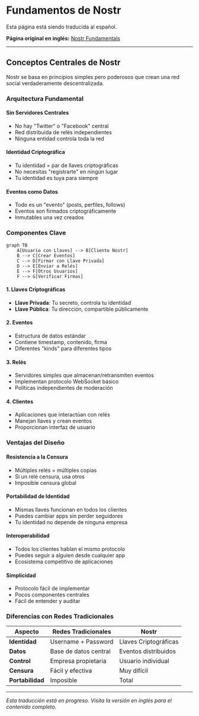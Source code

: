 # Fundamentos de Nostr

Esta página está siendo traducida al español.

**Página original en inglés:** [Nostr Fundamentals](/en/concepts/nostr-fundamentals/)

---

## Conceptos Centrales de Nostr

Nostr se basa en principios simples pero poderosos que crean una red social verdaderamente descentralizada.

### Arquitectura Fundamental

#### Sin Servidores Centrales
- No hay "Twitter" o "Facebook" central
- Red distribuida de relés independientes
- Ninguna entidad controla toda la red

#### Identidad Criptográfica
- Tu identidad = par de llaves criptográficas
- No necesitas "registrarte" en ningún lugar
- Tu identidad es tuya para siempre

#### Eventos como Datos
- Todo es un "evento" (posts, perfiles, follows)
- Eventos son firmados criptográficamente
- Inmutables una vez creados

### Componentes Clave

```mermaid
graph TB
    A[Usuario con Llaves] --> B[Cliente Nostr]
    B --> C[Crear Eventos]
    C --> D[Firmar con Llave Privada]
    D --> E[Enviar a Relés]
    E --> F[Otros Usuarios]
    F --> G[Verificar Firmas]
```

#### 1. Llaves Criptográficas
- **Llave Privada**: Tu secreto, controla tu identidad
- **Llave Pública**: Tu dirección, compartible públicamente

#### 2. Eventos
- Estructura de datos estándar
- Contiene timestamp, contenido, firma
- Diferentes "kinds" para diferentes tipos

#### 3. Relés
- Servidores simples que almacenan/retransmiten eventos
- Implementan protocolo WebSocket básico
- Políticas independientes de moderación

#### 4. Clientes
- Aplicaciones que interactúan con relés
- Manejan llaves y crean eventos
- Proporcionan interfaz de usuario

### Ventajas del Diseño

#### Resistencia a la Censura
- Múltiples relés = múltiples copias
- Si un relé censura, usa otros
- Imposible censura global

#### Portabilidad de Identidad
- Mismas llaves funcionan en todos los clientes
- Puedes cambiar apps sin perder seguidores
- Tu identidad no depende de ninguna empresa

#### Interoperabilidad
- Todos los clientes hablan el mismo protocolo
- Puedes seguir a alguien desde cualquier app
- Ecosistema competitivo de aplicaciones

#### Simplicidad
- Protocolo fácil de implementar
- Pocos componentes centrales
- Fácil de entender y auditar

### Diferencias con Redes Tradicionales

| Aspecto | Redes Tradicionales | Nostr |
|---------|-------------------|-------|
| **Identidad** | Username + Password | Llaves Criptográficas |
| **Datos** | Base de datos central | Eventos distribuidos |
| **Control** | Empresa propietaria | Usuario individual |
| **Censura** | Fácil y efectiva | Muy difícil |
| **Portabilidad** | Imposible | Total |

---

*Esta traducción está en progreso. Visita la versión en inglés para el contenido completo.*
